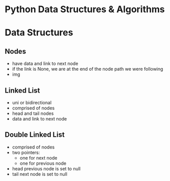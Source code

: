 # Python Data Structures & Algorithms

# Data Structures
## Nodes
- have data and link to next node
- if the link is None, we are at the end of the node path we were following
- img
## Linked List
- uni or bidirectional
- comprised of nodes
- head and tail nodes
- data and link to next node
## Double Linked List
- comprised of nodes
- two pointers:
    - one for next node
    - one for previous node
- head previous node is set to null
- tail next node is set to null

